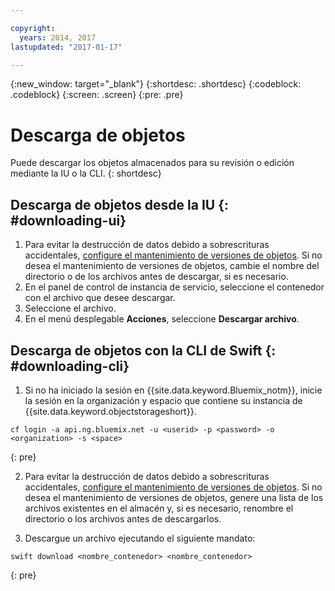 ```yaml
---

copyright:
  years: 2014, 2017
lastupdated: "2017-01-17"

---
```

{:new_window: target="_blank"}
{:shortdesc: .shortdesc}
{:codeblock: .codeblock}
{:screen: .screen}
{:pre: .pre}

# Descarga de objetos

Puede descargar los objetos almacenados para su revisión o edición mediante la IU o la CLI.
{: shortdesc}


## Descarga de objetos desde la IU {: #downloading-ui}

1. Para evitar la destrucción de datos debido a sobrescrituras accidentales, [configure el mantenimiento de versiones de objetos](/docs/services/ObjectStorage/os_versioning.html). Si no desea el mantenimiento de versiones de objetos, cambie el nombre del directorio o de los archivos antes de descargar, si es necesario.
2. En el panel de control de instancia de servicio, seleccione el contenedor con el archivo que desee descargar.
3. Seleccione el archivo.
4. En el menú desplegable **Acciones**, seleccione **Descargar archivo**.


## Descarga de objetos con la CLI de Swift {: #downloading-cli}

1.  Si no ha iniciado la sesión en {{site.data.keyword.Bluemix_notm}}, inicie la sesión en la organización y espacio que contiene su instancia de {{site.data.keyword.objectstorageshort}}.

```
cf login -a api.ng.bluemix.net -u <userid> -p <password> -o <organization> -s <space>
```
{: pre}

2. Para evitar la destrucción de datos debido a sobrescrituras accidentales, [configure el mantenimiento de versiones de objetos](/docs/services/ObjectStorage/os_versioning.html). Si no desea el mantenimiento de versiones de objetos, genere una lista de los archivos existentes en el almacén y, si es necesario, renombre el directorio o los archivos antes de descargarlos.

3. Descargue un archivo ejecutando el siguiente mandato:

```
swift download <nombre_contenedor> <nombre_contenedor>
```
{: pre}

